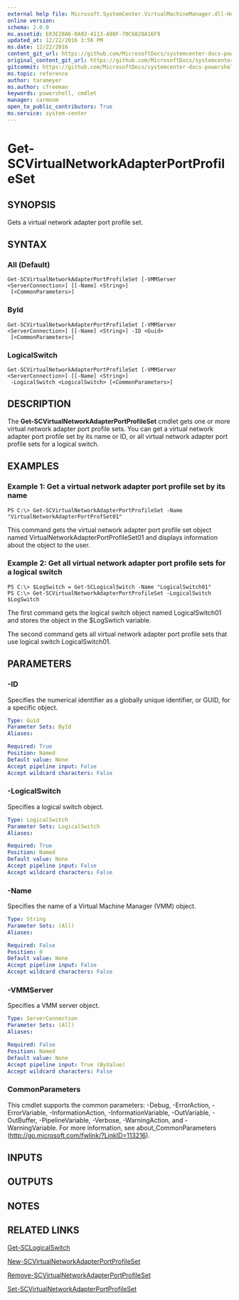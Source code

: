 ```yaml
---
external help file: Microsoft.SystemCenter.VirtualMachineManager.dll-Help.xml
online version: 
schema: 2.0.0
ms.assetid: E03E28A6-0A93-4113-A98F-70C6828A16F9
updated_at: 12/22/2016 3:56 PM
ms.date: 12/22/2016
content_git_url: https://github.com/MicrosoftDocs/systemcenter-docs-powershell/blob/master/systemcenter-cmdlets/SystemCenter2016/VirtualMachineManager/vlatest/Get-SCVirtualNetworkAdapterPortProfileSet.md
original_content_git_url: https://github.com/MicrosoftDocs/systemcenter-docs-powershell/blob/master/systemcenter-cmdlets/SystemCenter2016/VirtualMachineManager/vlatest/Get-SCVirtualNetworkAdapterPortProfileSet.md
gitcommit: https://github.com/MicrosoftDocs/systemcenter-docs-powershell/blob/96e5647587661652225fbdd2c797cd4d59d542bc/systemcenter-cmdlets/SystemCenter2016/VirtualMachineManager/vlatest/Get-SCVirtualNetworkAdapterPortProfileSet.md
ms.topic: reference
author: tarameyer
ms.author: cfreeman
keywords: powershell, cmdlet
manager: carmonm
open_to_public_contributors: True
ms.service: system-center
---
```


# Get-SCVirtualNetworkAdapterPortProfileSet

## SYNOPSIS
Gets a virtual network adapter port profile set.

## SYNTAX

### All (Default)
```
Get-SCVirtualNetworkAdapterPortProfileSet [-VMMServer <ServerConnection>] [[-Name] <String>]
 [<CommonParameters>]
```

### ById
```
Get-SCVirtualNetworkAdapterPortProfileSet [-VMMServer <ServerConnection>] [[-Name] <String>] -ID <Guid>
 [<CommonParameters>]
```

### LogicalSwitch
```
Get-SCVirtualNetworkAdapterPortProfileSet [-VMMServer <ServerConnection>] [[-Name] <String>]
 -LogicalSwitch <LogicalSwitch> [<CommonParameters>]
```

## DESCRIPTION
The **Get-SCVirtualNetworkAdapterPortProfileSet** cmdlet gets one or more virtual network adapter port profile sets.
You can get a virtual network adapter port profile set by its name or ID, or all virtual network adapter port profile sets for a logical switch.

## EXAMPLES

### Example 1: Get a virtual network adapter port profile set by its name
```
PS C:\> Get-SCVirtualNetworkAdapterPortProfileSet -Name "VirtualNetworkAdapterPortProfSet01"
```

This command gets the virtual network adapter port profile set object named VirtualNetworkAdapterPortProfileSet01 and displays information about the object to the user.

### Example 2: Get all virtual network adapter port profile sets for a logical switch
```
PS C:\> $LogSwitch = Get-SCLogicalSwitch -Name "LogicalSwitch01" 
PS C:\> Get-SCVirtualNetworkAdapterPortProfileSet -LogicalSwitch $LogSwitch
```

The first command gets the logical switch object named LogicalSwitch01 and stores the object in the $LogSwtich variable.

The second command gets all virtual network adapter port profile sets that use logical switch LogicalSwitch01.

## PARAMETERS

### -ID
Specifies the numerical identifier as a globally unique identifier, or GUID, for a specific object.

```yaml
Type: Guid
Parameter Sets: ById
Aliases: 

Required: True
Position: Named
Default value: None
Accept pipeline input: False
Accept wildcard characters: False
```

### -LogicalSwitch
Specifies a logical switch object.

```yaml
Type: LogicalSwitch
Parameter Sets: LogicalSwitch
Aliases: 

Required: True
Position: Named
Default value: None
Accept pipeline input: False
Accept wildcard characters: False
```

### -Name
Specifies the name of a Virtual Machine Manager (VMM) object.

```yaml
Type: String
Parameter Sets: (All)
Aliases: 

Required: False
Position: 0
Default value: None
Accept pipeline input: False
Accept wildcard characters: False
```

### -VMMServer
Specifies a VMM server object.

```yaml
Type: ServerConnection
Parameter Sets: (All)
Aliases: 

Required: False
Position: Named
Default value: None
Accept pipeline input: True (ByValue)
Accept wildcard characters: False
```

### CommonParameters
This cmdlet supports the common parameters: -Debug, -ErrorAction, -ErrorVariable, -InformationAction, -InformationVariable, -OutVariable, -OutBuffer, -PipelineVariable, -Verbose, -WarningAction, and -WarningVariable. For more information, see about_CommonParameters (http://go.microsoft.com/fwlink/?LinkID=113216).

## INPUTS

## OUTPUTS

## NOTES

## RELATED LINKS

[Get-SCLogicalSwitch](xref:SystemCenter2016/VirtualMachineManager/vlatest/Get-SCLogicalSwitch.md)

[New-SCVirtualNetworkAdapterPortProfileSet](xref:SystemCenter2016/VirtualMachineManager/vlatest/New-SCVirtualNetworkAdapterPortProfileSet.md)

[Remove-SCVirtualNetworkAdapterPortProfileSet](xref:SystemCenter2016/VirtualMachineManager/vlatest/Remove-SCVirtualNetworkAdapterPortProfileSet.md)

[Set-SCVirtualNetworkAdapterPortProfileSet](xref:SystemCenter2016/VirtualMachineManager/vlatest/Set-SCVirtualNetworkAdapterPortProfileSet.md)

